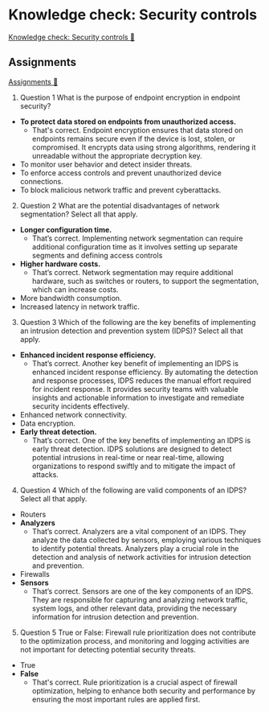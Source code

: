 # Knowledge check: Security controls

[Knowledge check: Security controls 🔗](https://www.coursera.org/learn/cybersecurity-threat-vectors-and-mitigation/assignment-submission/3trsS/knowledge-check-security-controls)

## Assignments

[Assignments 🔗](https://www.coursera.org/learn/cybersecurity-threat-vectors-and-mitigation/assignment-submission/3trsS/knowledge-check-security-controls/attempt)

1.  Question 1
    What is the purpose of endpoint encryption in endpoint security?

- **To protect data stored on endpoints from unauthorized access.**
  - That's correct. Endpoint encryption ensures that data stored on endpoints remains secure even if the device is lost, stolen, or compromised. It encrypts data using strong algorithms, rendering it unreadable without the appropriate decryption key.
- To monitor user behavior and detect insider threats.
- To enforce access controls and prevent unauthorized device connections.
- To block malicious network traffic and prevent cyberattacks.

2. Question 2
   What are the potential disadvantages of network segmentation? Select all that apply.

- **Longer configuration time.**
  - That’s correct. Implementing network segmentation can require additional configuration time as it involves setting up separate segments and defining access controls
- **Higher hardware costs.**
  - That’s correct. Network segmentation may require additional hardware, such as switches or routers, to support the segmentation, which can increase costs.
- More bandwidth consumption.
- Increased latency in network traffic.

3. Question 3
   Which of the following are the key benefits of implementing an intrusion detection and prevention system (IDPS)? Select all that apply.

- **Enhanced incident response efficiency.**
  - That’s correct. Another key benefit of implementing an IDPS is enhanced incident response efficiency. By automating the detection and response processes, IDPS reduces the manual effort required for incident response. It provides security teams with valuable insights and actionable information to investigate and remediate security incidents effectively.
- Enhanced network connectivity.
- Data encryption.
- **Early threat detection.**
  - That’s correct. One of the key benefits of implementing an IDPS is early threat detection. IDPS solutions are designed to detect potential intrusions in real-time or near real-time, allowing organizations to respond swiftly and to mitigate the impact of attacks.

4. Question 4
   Which of the following are valid components of an IDPS? Select all that apply.

- Routers
- **Analyzers**
  - That’s correct. Analyzers are a vital component of an IDPS. They analyze the data collected by sensors, employing various techniques to identify potential threats. Analyzers play a crucial role in the detection and analysis of network activities for intrusion detection and prevention.
- Firewalls
- **Sensors**
  - That’s correct. Sensors are one of the key components of an IDPS. They are responsible for capturing and analyzing network traffic, system logs, and other relevant data, providing the necessary information for intrusion detection and prevention.

5. Question 5
   True or False: Firewall rule prioritization does not contribute to the optimization process, and monitoring and logging activities are not important for detecting potential security threats.

- True
- **False**
  - That's correct. Rule prioritization is a crucial aspect of firewall optimization, helping to enhance both security and performance by ensuring the most important rules are applied first.
